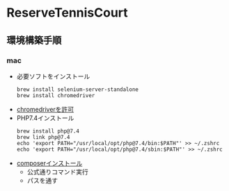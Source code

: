 # ReserveTennisCourt
## 環境構築手順
### mac
- 必要ソフトをインストール
  ```
  brew install selenium-server-standalone
  brew install chromedriver
  ```
- [chromedriverを許可](https://qiita.com/apukasukabian/items/77832dd42e85ab7aa568)
- PHP7.4インストール
  ```
  brew install php@7.4
  brew link php@7.4
  echo 'export PATH="/usr/local/opt/php@7.4/bin:$PATH"' >> ~/.zshrc
  echo 'export PATH="/usr/local/opt/php@7.4/sbin:$PATH"' >> ~/.zshrc
  ```
- [composerインストール](https://getcomposer.org/download/)
  - 公式通りコマンド実行
  - パスを通す
